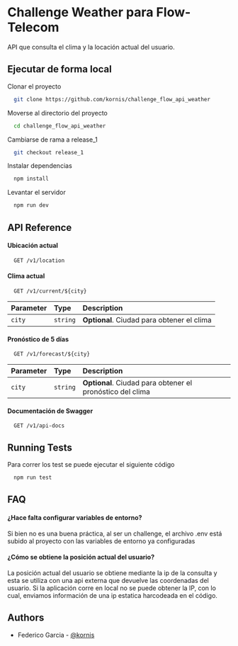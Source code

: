 
# Challenge Weather para Flow-Telecom

API que consulta el clima y la locación actual del usuario.



## Ejecutar de forma local

Clonar el proyecto

```bash
  git clone https://github.com/kornis/challenge_flow_api_weather
```

Moverse al directorio del proyecto

```bash
  cd challenge_flow_api_weather
```

Cambiarse de rama a release_1

```bash
  git checkout release_1
```
Instalar dependencias

```bash
  npm install
```
Levantar el servidor

```bash
  npm run dev
```


## API Reference

#### Ubicación actual

```http
  GET /v1/location
```


#### Clima actual

```http
  GET /v1/current/${city}
```

| Parameter | Type     | Description                       |
| :-------- | :------- | :-------------------------------- |
| `city`      | `string` | **Optional**. Ciudad para obtener el clima |

#### Pronóstico de 5 días
```http
  GET /v1/forecast/${city}
```

| Parameter | Type     | Description                       |
| :-------- | :------- | :-------------------------------- |
| `city`      | `string` | **Optional**. Ciudad para obtener el pronóstico del clima |

#### Documentación de Swagger
```http
  GET /v1/api-docs
```

## Running Tests

Para correr los test se puede ejecutar el siguiente código

```bash
  npm run test
```


## FAQ

#### ¿Hace falta configurar variables de entorno?

Si bien no es una buena práctica, al ser un challenge, el archivo .env está subido al proyecto con las variables de entorno ya configuradas

#### ¿Cómo se obtiene la posición actual del usuario?

La posición actual del usuario se obtiene mediante la ip de la consulta y esta se utiliza con una api externa que devuelve las coordenadas del usuario. Si la aplicación corre en local no se puede obtener la IP, con lo cual, enviamos información de una ip estatica harcodeada en el código.



## Authors

- Federico Garcia - [@kornis](https://github.com/kornis)